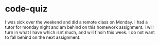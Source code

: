 # code-quiz

I was sick over the weekend and did a remote class on Monday. I had a tutor for monday night and am behind on this homework assignment. I will turn in what I have which isnt much, and will finsih this week.  I do not want to fall behind on the next assignment.